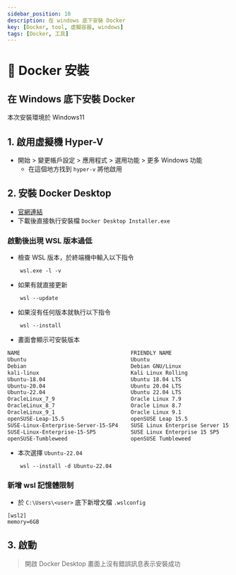 ```yaml
---
sidebar_position: 10
description: 在 windows 底下安裝 Docker 
key: [Docker, tool, 虛擬容器, windows]
tags: [Docker, 工具]
---
```


# 🐳 Docker 安裝

## 在 Windows 底下安裝 Docker

本次安裝環境於 Windows11

## 1. 啟用虛擬機 Hyper-V

- 開始 > 變更帳戶設定 > 應用程式 > 選用功能 > 更多 Windows 功能
  - 在這個地方找到 `hyper-v` 將他啟用

## 2. 安裝 Docker Desktop

- [官網連結](https://www.docker.com/products/docker-desktop/)
- 下載後直接執行安裝檔 `Docker Desktop Installer.exe`

### 啟動後出現 WSL 版本過低

- 檢查 WSL 版本，於終端機中輸入以下指令

```shell
    wsl.exe -l -v
```

- 如果有就直接更新

```shell
    wsl --update
```

- 如果沒有任何版本就執行以下指令

```shell
    wsl --install
```

- 畫面會顯示可安裝版本

```bash
NAME                                   FRIENDLY NAME
Ubuntu                                 Ubuntu
Debian                                 Debian GNU/Linux
kali-linux                             Kali Linux Rolling
Ubuntu-18.04                           Ubuntu 18.04 LTS
Ubuntu-20.04                           Ubuntu 20.04 LTS
Ubuntu-22.04                           Ubuntu 22.04 LTS
OracleLinux_7_9                        Oracle Linux 7.9
OracleLinux_8_7                        Oracle Linux 8.7
OracleLinux_9_1                        Oracle Linux 9.1
openSUSE-Leap-15.5                     openSUSE Leap 15.5
SUSE-Linux-Enterprise-Server-15-SP4    SUSE Linux Enterprise Server 15 SP4
SUSE-Linux-Enterprise-15-SP5           SUSE Linux Enterprise 15 SP5
openSUSE-Tumbleweed                    openSUSE Tumbleweed
```

- 本次選擇 `Ubuntu-22.04`

```shell
    wsl --install -d Ubuntu-22.04
```

### 新增 wsl 記憶體限制

- 於 `C:\Users\<user>` 底下新增文檔 `.wslconfig`

```text
[wsl2]
memory=6GB
```

## 3. 啟動

> 開啟 Docker Desktop 畫面上沒有錯誤訊息表示安裝成功
